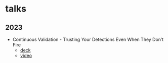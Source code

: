 # talks

## 2023
- Continuous Validation - Trusting Your Detections Even When They Don’t Fire
  - [deck](2023/mwise-2023-continuous-validation.pdf)
  - [video](https://www.youtube.com/watch?v=eRgkBmk7Dgo)
